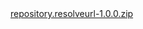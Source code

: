 <!DOCTYPE html>
<html>
    <body>
        <a href="repository.resolveurl-1.0.0.zip">repository.resolveurl-1.0.0.zip</a>
    </body>
</html>
    
